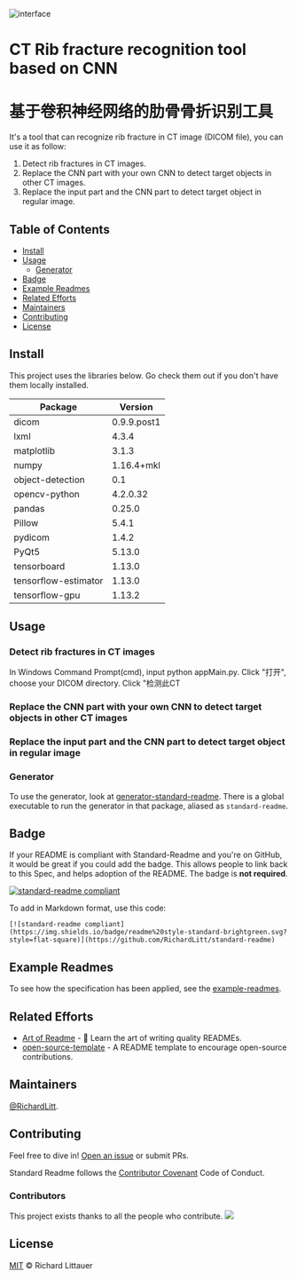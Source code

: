 ![interface](https://github.com/RonYoung666/CTRibFractureRecognition/blob/master/interface.png)
# CT Rib fracture recognition tool based on CNN
# 基于卷积神经网络的肋骨骨折识别工具

It's a tool that can recognize rib fracture in CT image (DICOM file), you can use it as follow:

1. Detect rib fractures in CT images.
2. Replace the CNN part with your own CNN to detect target objects in other CT images.
3. Replace the input part and the CNN part to detect target object in regular image.


## Table of Contents

- [Install](#install)
- [Usage](#usage)
	- [Generator](#generator)
- [Badge](#badge)
- [Example Readmes](#example-readmes)
- [Related Efforts](#related-efforts)
- [Maintainers](#maintainers)
- [Contributing](#contributing)
- [License](#license)


## Install

This project uses the libraries below. Go check them out if you don't have them locally installed.

|Package              |Version
|-------------------- |-----------
|dicom                |0.9.9.post1
|lxml                 |4.3.4
|matplotlib           |3.1.3
|numpy                |1.16.4+mkl
|object-detection     |0.1
|opencv-python        |4.2.0.32
|pandas               |0.25.0
|Pillow               |5.4.1
|pydicom              |1.4.2
|PyQt5                |5.13.0
|tensorboard          |1.13.0
|tensorflow-estimator |1.13.0
|tensorflow-gpu       |1.13.2

## Usage

### Detect rib fractures in CT images
In Windows Command Prompt(cmd), input python appMain.py.
Click "打开", choose your DICOM directory.
Click "检测此CT

### Replace the CNN part with your own CNN to detect target objects in other CT images

### Replace the input part and the CNN part to detect target object in regular image

### Generator

To use the generator, look at [generator-standard-readme](https://github.com/RichardLitt/generator-standard-readme). There is a global executable to run the generator in that package, aliased as `standard-readme`.

## Badge

If your README is compliant with Standard-Readme and you're on GitHub, it would be great if you could add the badge. This allows people to link back to this Spec, and helps adoption of the README. The badge is **not required**.

[![standard-readme compliant](https://img.shields.io/badge/readme%20style-standard-brightgreen.svg?style=flat-square)](https://github.com/RichardLitt/standard-readme)

To add in Markdown format, use this code:

```
[![standard-readme compliant](https://img.shields.io/badge/readme%20style-standard-brightgreen.svg?style=flat-square)](https://github.com/RichardLitt/standard-readme)
```

## Example Readmes

To see how the specification has been applied, see the [example-readmes](example-readmes/).

## Related Efforts

- [Art of Readme](https://github.com/noffle/art-of-readme) - 💌 Learn the art of writing quality READMEs.
- [open-source-template](https://github.com/davidbgk/open-source-template/) - A README template to encourage open-source contributions.

## Maintainers

[@RichardLitt](https://github.com/RichardLitt).

## Contributing

Feel free to dive in! [Open an issue](https://github.com/RichardLitt/standard-readme/issues/new) or submit PRs.

Standard Readme follows the [Contributor Covenant](http://contributor-covenant.org/version/1/3/0/) Code of Conduct.

### Contributors

This project exists thanks to all the people who contribute. 
<a href="graphs/contributors"><img src="https://opencollective.com/standard-readme/contributors.svg?width=890&button=false" /></a>


## License

[MIT](LICENSE) © Richard Littauer

